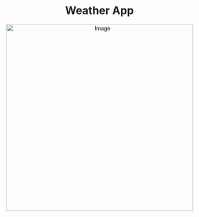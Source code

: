 <h1 align="center">Weather App</h1>
<p align="center">
  <img src="https://i.pinimg.com/originals/bb/d1/b0/bbd1b00158eb5ecc1bbb021b6b80a46e.gif" alt="Image" style="width: 490px; display: block; margin: 0 auto;" />
</p>
